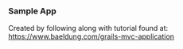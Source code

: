 ### Sample App

Created by following along with tutorial found at:
https://www.baeldung.com/grails-mvc-application


